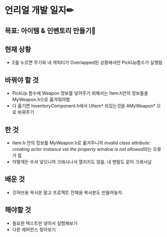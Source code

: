 # 언리얼 개발 일지✏



## 목표: 아이템 & 인벤토리 만들기🎁

## 현재 상황

* E를 누르면 무기와 내 캐릭터가 Overlapped된 상황에서만 PickUp함수가 실행됨


## 바꿔야 할 것

* PickUp 함수에 Weapon 정보를 넣어주기 위해서는 Item.h안의 정보들을 MyWeapon.h으로 옮겨줘야함
* 다 옮기면 InventoryComponent.h에서 UItem* 되있는것을 AMyWeapon* 으로 바꿔주기


## 한 것

* Item.h 안의 정보를 MyWeapon.h로 옮겨주니까 *invalid class attribute: creating actor instance via the property window is not allowed*라는 오류가 뜸
* 어떻게든 쑤셔 넣으니까 크래시나서 열리지도 않음. 내 멘탈도 같이 크래시남


## 배운 것

* 깃허브용 복사본 말고 프로젝트 전체용 복사본도 만들어놓자.


## 해야할 것

* 필요한 텍스트만 넣어서 실험해보기
* 다른 레퍼런스 찾아보기
